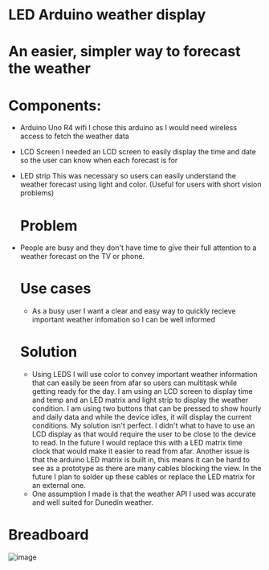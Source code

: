 # LED Arduino weather display

# An easier, simpler way to forecast the weather

# Components:

- Arduino Uno R4 wifi
  I chose this arduino as I would need wireless access to fetch the weather data
- LCD Screen
  I needed an LCD screen to easily display the time and date so the user can know when each forecast is for
- LED strip
  This was necessary so users can easily understand the weather forecast using light and color. (Useful for users with short vision problems)

  # Problem
- People are busy and they don't have time to give their full attention to a weather forecast on the TV or phone.  

  # Use cases
  - As a busy user I want a clear and easy way to quickly recieve important weather infomation so I can be well informed
 
  # Solution
  - Using LEDS I will use color to convey important weather information that can easily be seen from afar so users can multitask while getting ready for the day. I am using an LCD screen to display time and temp and an LED matrix and light strip to display the weather condition. I am using two buttons that can be pressed to show hourly and daily data and while the device idles, it will display the current conditions. My solution isn't perfect. I didn't what to have to use an LCD display as that would require the user to be close to the device to read. In the future I would replace this with a LED matrix time clock that would make it easier to read from afar. Another issue is that the arduino LED matrix is built in, this means it can be hard to see as a prototype as there are many cables blocking the view. In the future I plan to solder up these cables or replace the LED matrix for an external one.
  - One assumption I made is that the weather API I used was accurate and well suited for Dunedin weather.
 
# Breadboard

![image](https://github.com/mahoneybj/arduino-weather/assets/65274137/b06cbdd3-c2a3-44c0-b569-03e52093989a)
